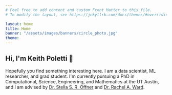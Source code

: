 ```yaml
---
# Feel free to add content and custom Front Matter to this file.
# To modify the layout, see https://jekyllrb.com/docs/themes/#overriding-theme-defaults

layout: home
title: Home
banner: "/assets/images/banners/circle_photo.jpg"
theme: 
---
```



## Hi, I'm Keith Poletti :wave:
Hopefully you find something interesting here. 
I am a data scientist, ML researcher, and grad student. I'm currently pursuing a PhD in Computational, Science, Engineering, and Mathematics at the UT Austin,
and I am advised by [Dr. Stella S. R. Offner](https://sites.google.com/view/stellaoffner/home) and [Dr. Rachel A. Ward](https://sites.google.com/prod/view/rward/home).
